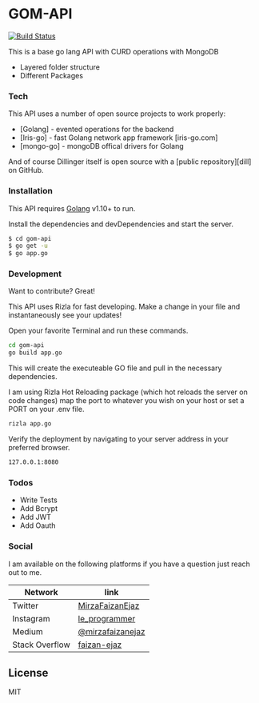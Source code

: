 # GOM-API
[![Build Status](https://travis-ci.org/joemccann/dillinger.svg?branch=master)](https://travis-ci.org/joemccann/dillinger)

This is a base go lang API with CURD operations with MongoDB

  - Layered folder structure
  - Different Packages

### Tech

This API uses a number of open source projects to work properly:

* [Golang] - evented operations for the backend
* [Iris-go] - fast Golang network app framework [iris-go.com]
* [mongo-go] - mongoDB offical drivers for Golang

And of course Dillinger itself is open source with a [public repository][dill]
 on GitHub.

### Installation

This API requires [Golang](https://golang.org/) v1.10+ to run.

Install the dependencies and devDependencies and start the server.

```sh
$ cd gom-api
$ go get -u
$ go app.go
```

### Development

Want to contribute? Great!

This API uses Rizla for fast developing.
Make a change in your file and instantaneously see your updates!

Open your favorite Terminal and run these commands.

```sh
cd gom-api
go build app.go
```
This will create the executeable GO file and pull in the necessary dependencies.

I am using Rizla Hot Reloading package (which hot reloads the server on code changes) map the port to whatever you wish on your host or set a PORT on your .env file.

```sh
rizla app.go
```

Verify the deployment by navigating to your server address in your preferred browser.

```sh
127.0.0.1:8080
```


### Todos

 - Write Tests
 - Add Bcrypt
 - Add JWT
 - Add Oauth

### Social

I am available on the following platforms if you have a question just reach out to me.

| Network | link |
| ------ | ------ |
| Twitter | [MirzaFaizanEjaz][PlTwitter] |
| Instagram | [le_programmer][PlIG] |
| Medium | [@mirzafaizanejaz][PlMe] |
| Stack Overflow | [faizan-ejaz][PlSO] |


License
----

MIT

[//]: # (These are reference links used in the body of this note and get stripped out when the markdown processor does its job. There is no need to format nicely because it shouldn't be seen. Thanks SO - http://stackoverflow.com/questions/4823468/store-comments-in-markdown-syntax)


   [PlTwitter]: <https://twitter.com/mirzafaizanejaz>
   [PlIG]: <https://instagram.com/le_programmer>
   [PlMe]: <https://medium.com/@mirzafaizanejaz>
   [PlSO]: <https://stackoverflow.com/users/9268483/faizan-ejaz>
